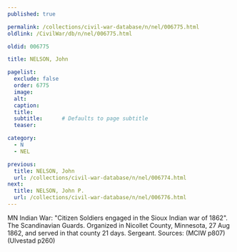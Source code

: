 ```yaml
---
published: true

permalink: /collections/civil-war-database/n/nel/006775.html
oldlink: /CivilWar/db/n/nel/006775.html

oldid: 006775

title: NELSON, John

pagelist:
  exclude: false
  order: 6775
  image: 
  alt:
  caption:
  title:
  subtitle:      # Defaults to page subtitle
  teaser:

category: 
  - N 
  - NEL

previous:
  title: NELSON, John
  url: /collections/civil-war-database/n/nel/006774.html  
next:
  title: NELSON, John P.
  url: /collections/civil-war-database/n/nel/006776.html   
---
```

MN Indian War: &quot;Citizen Soldiers engaged in the Sioux Indian war of 1862&quot;. The Scandinavian Guards. Organized in Nicollet County, Minnesota, 27 Aug 1862, and served in that county 21 days. Sergeant. Sources: (MCIW p807) (Ulvestad p260)